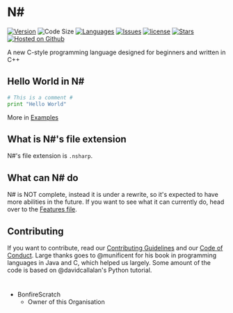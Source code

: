 # N#
[![Version](https://img.shields.io/badge/version-0.0.1-lightgrey.svg)](/version.json)
![Code Size](https://img.shields.io/github/languages/code-size/N-language/N-.svg?colorB=red)
[![Languages](https://img.shields.io/badge/C++-100.0%25-purple.svg)](/src)
[![Issues](https://img.shields.io/github/issues/N-language/N-.svg?colorB=%23E518D8)](https://github.com/N-language/N-/issues)
[![license](https://img.shields.io/github/license/N-language/N-.svg?style=flat)](/LICENSE.md)
[![Stars](https://img.shields.io/github/stars/N-language/N-.svg?label=stars&style=flat&colorB=%2355DDC0)](https://github.com/N-language/N-/stargazers)
[![Hosted on Github](https://img.shields.io/badge/hosted%20on-github-black.svg?logo=github)](https://github.com/Ν-language)

A new C-style programming language designed for beginners and written in C++

## Hello World in N#
```python
# This is a comment #
print "Hello World"
```
More in [Examples](/examples)

## What is N#'s file extension
N#'s file extension is `.nsharp`.

## What can N# do
N# is NOT complete, instead it is under a rewrite, so it's expected to have more abilities in the future. If you want to see what it can currently do, head over to the [Features file](FEATURES.md).

## Contributing
If you want to contribute, read our [Contributing Guidelines](CONTRIBUTING.md) and our [Code of Conduct](CODE_OF_CONDUCT.md).
Large thanks goes to @munificent for his book in programming languages in Java and C, which helped us largely. Some amount of the code is based on @davidcallalan's Python tutorial.

#

- BonfireScratch
    - Owner of this Organisation
